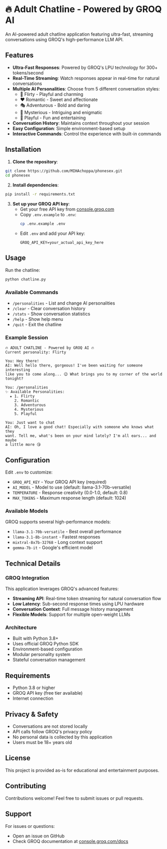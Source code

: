 # 🔥 Adult Chatline - Powered by GROQ AI

An AI-powered adult chatline application featuring ultra-fast, streaming conversations using GROQ's high-performance LLM API.

## Features

- **Ultra-Fast Responses**: Powered by GROQ's LPU technology for 300+ tokens/second
- **Real-Time Streaming**: Watch responses appear in real-time for natural conversations
- **Multiple AI Personalities**: Choose from 5 different conversation styles:
  - 💋 Flirty - Playful and charming
  - ❤️ Romantic - Sweet and affectionate
  - 🎭 Adventurous - Bold and daring
  - 🌙 Mysterious - Intriguing and enigmatic
  - 🎉 Playful - Fun and entertaining
- **Conversation History**: Maintains context throughout your session
- **Easy Configuration**: Simple environment-based setup
- **Interactive Commands**: Control the experience with built-in commands

## Installation

1. **Clone the repository**:
```bash
git clone https://github.com/MIHAchoppa/phonesex.git
cd phonesex
```

2. **Install dependencies**:
```bash
pip install -r requirements.txt
```

3. **Set up your GROQ API key**:
   - Get your free API key from [console.groq.com](https://console.groq.com/)
   - Copy `.env.example` to `.env`:
     ```bash
     cp .env.example .env
     ```
   - Edit `.env` and add your API key:
     ```
     GROQ_API_KEY=your_actual_api_key_here
     ```

## Usage

Run the chatline:
```bash
python chatline.py
```

### Available Commands

- `/personalities` - List and change AI personalities
- `/clear` - Clear conversation history
- `/stats` - Show conversation statistics
- `/help` - Show help menu
- `/quit` - Exit the chatline

### Example Session

```
🔥 ADULT CHATLINE - Powered by GROQ AI 🔥
Current personality: Flirty

You: Hey there!
AI: Well hello there, gorgeous! I've been waiting for someone interesting 
like you to come along... 😉 What brings you to my corner of the world 
tonight?

You: /personalities
✨ Available Personalities:
  ★ 1. Flirty
    2. Romantic
    3. Adventurous
    4. Mysterious
    5. Playful

You: Just want to chat
AI: Oh, I love a good chat! Especially with someone who knows what they 
want. Tell me, what's been on your mind lately? I'm all ears... and maybe 
a little more 😘
```

## Configuration

Edit `.env` to customize:

- `GROQ_API_KEY` - Your GROQ API key (required)
- `AI_MODEL` - Model to use (default: llama-3.1-70b-versatile)
- `TEMPERATURE` - Response creativity (0.0-1.0, default: 0.8)
- `MAX_TOKENS` - Maximum response length (default: 1024)

### Available Models

GROQ supports several high-performance models:
- `llama-3.1-70b-versatile` - Best overall performance
- `llama-3.1-8b-instant` - Fastest responses
- `mixtral-8x7b-32768` - Long context support
- `gemma-7b-it` - Google's efficient model

## Technical Details

### GROQ Integration

This application leverages GROQ's advanced features:
- **Streaming API**: Real-time token streaming for natural conversation flow
- **Low Latency**: Sub-second response times using LPU hardware
- **Conversation Context**: Full message history management
- **Flexible Models**: Support for multiple open-weight LLMs

### Architecture

- Built with Python 3.8+
- Uses official GROQ Python SDK
- Environment-based configuration
- Modular personality system
- Stateful conversation management

## Requirements

- Python 3.8 or higher
- GROQ API key (free tier available)
- Internet connection

## Privacy & Safety

- Conversations are not stored locally
- API calls follow GROQ's privacy policy
- No personal data is collected by this application
- Users must be 18+ years old

## License

This project is provided as-is for educational and entertainment purposes.

## Contributing

Contributions welcome! Feel free to submit issues or pull requests.

## Support

For issues or questions:
- Open an issue on GitHub
- Check GROQ documentation at [console.groq.com/docs](https://console.groq.com/docs)
